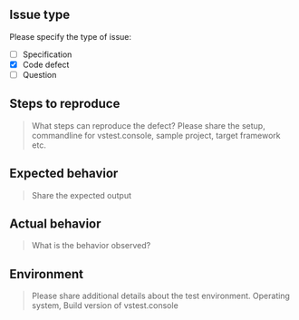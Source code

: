 ## Issue type
Please specify the type of issue:
- [ ] Specification
- [x] Code defect
- [ ] Question

## Steps to reproduce
> What steps can reproduce the defect?
> Please share the setup, commandline for vstest.console, sample project, target
> framework etc.

## Expected behavior
> Share the expected output

## Actual behavior
> What is the behavior observed?

## Environment
> Please share additional details about the test environment.
> Operating system, Build version of vstest.console
